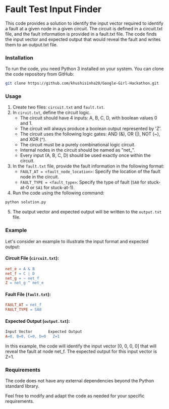 # Fault Test Input Finder

<p>This code provides a solution to identify the input vector required to identify a fault at a given node in a given circuit. The circuit is defined in a circuit.txt file, and the fault information is provided in a fault.txt file. The code finds the input vector and expected output that would reveal the fault and writes them to an output.txt file.</p>

### Installation

<p>To run the code, you need Python 3 installed on your system. You can clone the code repository from GitHub:</p>

```bash
git clone https://github.com/khushisinha20/Google-Girl-Hackathon.git
```

### Usage

1. Create two files: `circuit.txt` and `fault.txt`.
2. In `ciruit.txt`, define the circuit logic.
    - The circuit should have 4 inputs: A, B, C, D, with boolean values 0 and 1.
    - The circuit will always produce a boolean output represented by 'Z'.
    - The circuit uses the following logic gates: AND (&), OR (|), NOT (~), and XOR (^).
    - The circuit must be a purely combinational logic circuit.
    - Internal nodes in the circuit should be named as "net_<alphanumeric string>".
    - Every input (A, B, C, D) should be used exactly once within the circuit.
3. In the `fault.txt` file, provide the fault information in the following format:
    - `FAULT_AT = <fault_node_location>`: Specify the location of the fault node in the circuit.
    - `FAULT_TYPE = <fault_type>`: Specify the type of fault (`SA0` for stuck-at-0 or `SA1` for stuck-at-1).
4. Run the code using the following command:
```bash
python solution.py
```
5. The output vector and expected output will be written to the `output.txt` file.

### Example

Let's consider an example to illustrate the input format and expected output:

#### Circuit File (`circuit.txt`):
```makefile
net_e = A & B
net_f = C | D
net_g = ~ net_f
Z = net_g ^ net_e
```

#### Fault File (`fault.txt`):
```makefile
FAULT_AT = net_f
FAULT_TYPE = SA0
```

#### Expected Output (`output.txt`):
```makefile
Input Vector       Expected Output
A=0, B=0, C=0, D=0   Z=1
```

<p>In this example, the code will identify the input vector [0, 0, 0, 0] that will reveal the fault at node net_f. The expected output for this input vector is Z=1.</p>

### Requirements
<p>The code does not have any external dependencies beyond the Python standard library.</p>

<p>Feel free to modify and adapt the code as needed for your specific requirements.</p>